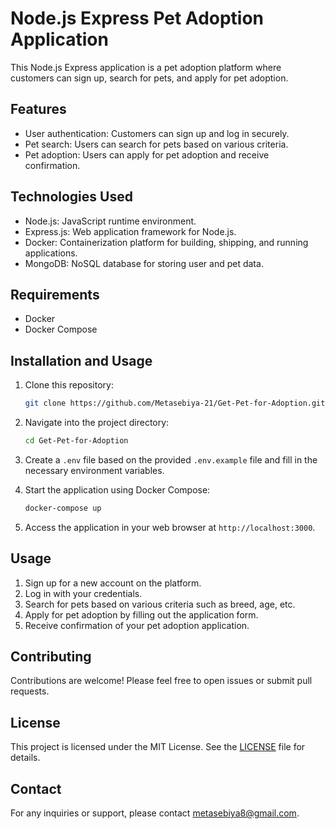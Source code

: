 # Node.js Express Pet Adoption Application

This Node.js Express application is a pet adoption platform where customers can sign up, search for pets, and apply for pet adoption.

## Features

- User authentication: Customers can sign up and log in securely.
- Pet search: Users can search for pets based on various criteria.
- Pet adoption: Users can apply for pet adoption and receive confirmation.

## Technologies Used

- Node.js: JavaScript runtime environment.
- Express.js: Web application framework for Node.js.
- Docker: Containerization platform for building, shipping, and running applications.
- MongoDB: NoSQL database for storing user and pet data.

## Requirements

- Docker
- Docker Compose

## Installation and Usage

1. Clone this repository:

    ```bash
    git clone https://github.com/Metasebiya-21/Get-Pet-for-Adoption.git
    ```

2. Navigate into the project directory:

    ```bash
    cd Get-Pet-for-Adoption
    ```

3. Create a `.env` file based on the provided `.env.example` file and fill in the necessary environment variables.

4. Start the application using Docker Compose:

    ```bash
    docker-compose up
    ```

5. Access the application in your web browser at `http://localhost:3000`.

## Usage

1. Sign up for a new account on the platform.
2. Log in with your credentials.
3. Search for pets based on various criteria such as breed, age, etc.
4. Apply for pet adoption by filling out the application form.
5. Receive confirmation of your pet adoption application.

## Contributing

Contributions are welcome! Please feel free to open issues or submit pull requests.

## License

This project is licensed under the MIT License. See the [LICENSE](LICENSE) file for details.


## Contact

For any inquiries or support, please contact [metasebiya8@gmail.com](mailto:metasebiya8@gmail.com).

